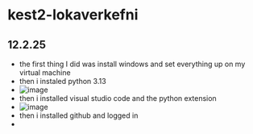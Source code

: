# kest2-lokaverkefni
## 12.2.25
- the first thing I did was install windows and set everything up on my virtual machine
- then i instaled python 3.13
- ![image](https://github.com/user-attachments/assets/2a25cf44-07d4-455a-ad17-747302b6b359)
- then i installed visual studio code and the python extension
- ![image](https://github.com/user-attachments/assets/39c28bd3-863e-4898-be2b-d6c472ab14d3)
- then i installed github and logged in
- 
